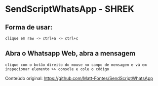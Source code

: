 # SendScriptWhatsApp - SHREK

## Forma de usar: 
```
clique em raw -> ctrl+a -> ctrl+c
```

## Abra o Whatsapp Web, abra a mensagem
```
clique com o botão direito do mouse no campo de mensagem e vá em inspecionar elemento >> console e cole o código
```


Conteúdo original: https://github.com/Matt-Fontes/SendScriptWhatsApp




